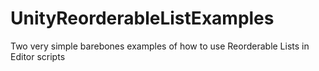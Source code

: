 # UnityReorderableListExamples
Two very simple barebones examples of how to use Reorderable Lists in Editor scripts

